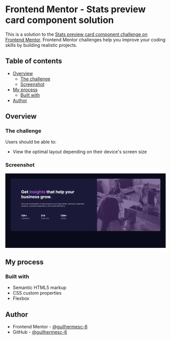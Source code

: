 # Frontend Mentor - Stats preview card component solution

This is a solution to the [Stats preview card component challenge on Frontend Mentor](https://www.frontendmentor.io/challenges/stats-preview-card-component-8JqbgoU62). Frontend Mentor challenges help you improve your coding skills by building realistic projects.

## Table of contents

- [Overview](#overview)
  - [The challenge](#the-challenge)
  - [Screenshot](#screenshot)
- [My process](#my-process)
  - [Built with](#built-with)
- [Author](#author)

## Overview

### The challenge

Users should be able to:

- View the optimal layout depending on their device's screen size

### Screenshot

![](./images/screenshot.png)

## My process

### Built with

- Semantic HTML5 markup
- CSS custom properties
- Flexbox

## Author

- Frontend Mentor - [@guilhermesc-6](https://www.frontendmentor.io/profile/guilhermesc-6)
- GitHub - [@guilhermesc-6](https://github.com/guilhermesc-6)
